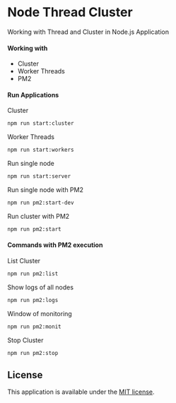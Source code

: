 # Node Thread Cluster
Working with Thread and Cluster in Node.js Application

#### Working with
* Cluster
* Worker Threads
* PM2 

#### Run Applications

Cluster

```bash
npm run start:cluster
```

Worker Threads

```bash
npm run start:workers
```

Run single node

```bash
npm run start:server
```

Run single node with PM2

```bash
npm run pm2:start-dev
```

Run cluster with PM2

```bash
npm run pm2:start
```

#### Commands with PM2 execution

List Cluster

```bash
npm run pm2:list
```

Show logs of all nodes

```bash
npm run pm2:logs
```

Window of monitoring

```bash
npm run pm2:monit
```

Stop Cluster  

```bash
npm run pm2:stop
```


## License

This application is available under the
[MIT license](https://opensource.org/licenses/MIT).
